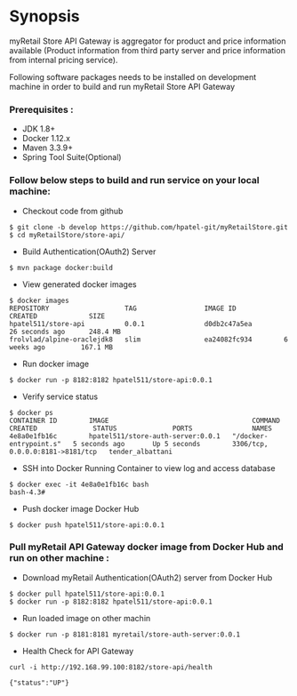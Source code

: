 # Synopsis
myRetail Store API Gateway is aggregator for product and price information available (Product information from third party server and price information from internal pricing service).

Following software packages needs to be installed on development machine in order to build and run myRetail Store API Gateway
### Prerequisites : 
* JDK 1.8+ 
* Docker 1.12.x
* Maven  3.3.9+
* Spring Tool Suite(Optional)

### Follow below steps to build and run service on your local machine: 
 
* Checkout code from github 
```
$ git clone -b develop https://github.com/hpatel-git/myRetailStore.git
$ cd myRetailStore/store-api/      
```

* Build Authentication(OAuth2) Server
```
$ mvn package docker:build
```

* View generated docker images
```
$ docker images
REPOSITORY                   TAG                 IMAGE ID            CREATED             SIZE
hpatel511/store-api          0.0.1               d0db2c47a5ea        26 seconds ago      248.4 MB
frolvlad/alpine-oraclejdk8   slim                ea24082fc934        6 weeks ago         167.1 MB
```

* Run docker image 
``` 
$ docker run -p 8182:8182 hpatel511/store-api:0.0.1 
```

* Verify service status
```
$ docker ps
CONTAINER ID        IMAGE                                    COMMAND                  CREATED              STATUS              PORTS               NAMES
4e8a0e1fb16c        hpatel511/store-auth-server:0.0.1   "/docker-entrypoint.s"   5 seconds ago       Up 5 seconds        3306/tcp, 0.0.0.0:8181->8181/tcp   tender_albattani
```

* SSH into Docker Running Container to view log and access database 
```
$ docker exec -it 4e8a0e1fb16c bash
bash-4.3#
```

* Push docker image Docker Hub 
```
$ docker push hpatel511/store-api:0.0.1
```

### Pull myRetail API Gateway docker image from Docker Hub and run on other machine :  
 
* Download myRetail Authentication(OAuth2) server from Docker Hub
```
$ docker pull hpatel511/store-api:0.0.1
$ docker run -p 8182:8182 hpatel511/store-api:0.0.1
```

* Run loaded image on other machin 
```
$ docker run -p 8181:8181 myretail/store-auth-server:0.0.1
```

* Health Check for API Gateway
```
curl -i http://192.168.99.100:8182/store-api/health

{"status":"UP"}
``` 



 